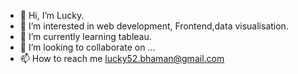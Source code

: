 - 👋 Hi, I’m Lucky.
- 👀 I’m interested in web development, Frontend,data visualisation.
- 🌱 I’m currently learning tableau.
- 💞️ I’m looking to collaborate on ...
- 📫 How to reach me lucky52.bhaman@gmail.com

<!---
lucky0052/lucky0052 is a ✨ special ✨ repository because its `README.md` (this file) appears on your GitHub profile.
You can click the Preview link to take a look at your changes.
--->
